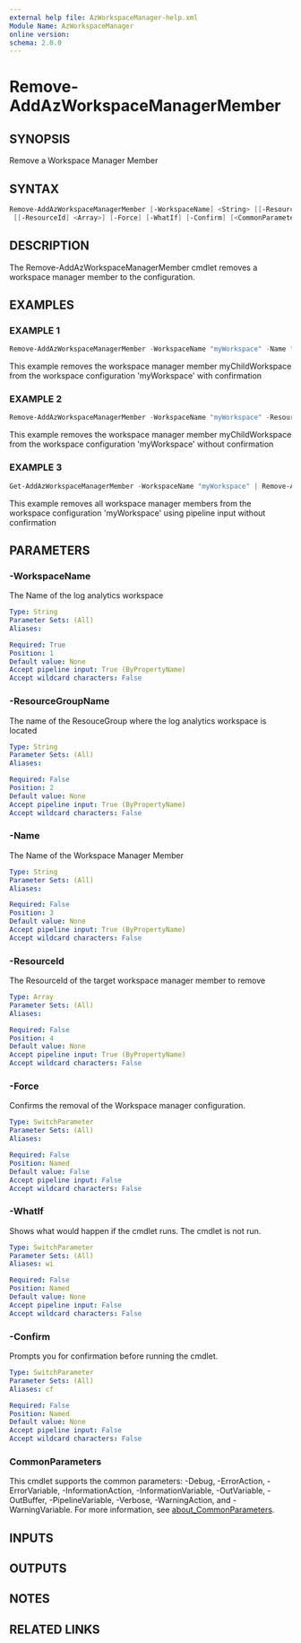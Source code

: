 ```yaml
---
external help file: AzWorkspaceManager-help.xml
Module Name: AzWorkspaceManager
online version:
schema: 2.0.0
---
```


# Remove-AddAzWorkspaceManagerMember

## SYNOPSIS
Remove a Workspace Manager Member

## SYNTAX

```powershell
Remove-AddAzWorkspaceManagerMember [-WorkspaceName] <String> [[-ResourceGroupName] <String>] [[-Name] <String>]
 [[-ResourceId] <Array>] [-Force] [-WhatIf] [-Confirm] [<CommonParameters>]
```

## DESCRIPTION
The Remove-AddAzWorkspaceManagerMember cmdlet removes a workspace manager member to the configuration.

## EXAMPLES

### EXAMPLE 1
```powershell
Remove-AddAzWorkspaceManagerMember -WorkspaceName "myWorkspace" -Name "myChildWorkspace(***)"
```

This example removes the workspace manager member myChildWorkspace from the workspace configuration 'myWorkspace' with confirmation

### EXAMPLE 2
```powershell
Remove-AddAzWorkspaceManagerMember -WorkspaceName "myWorkspace" -ResourceGroup "myRG" -Name "myChildWorkspace(***)" -Force
```

This example removes the workspace manager member myChildWorkspace from the workspace configuration 'myWorkspace' without confirmation

### EXAMPLE 3
```powershell
Get-AddAzWorkspaceManagerMember -WorkspaceName "myWorkspace" | Remove-AddAzWorkspaceManagerMember -Force
```

This example removes all workspace manager members from the workspace configuration 'myWorkspace' using pipeline input without confirmation

## PARAMETERS

### -WorkspaceName
The Name of the log analytics workspace

```yaml
Type: String
Parameter Sets: (All)
Aliases:

Required: True
Position: 1
Default value: None
Accept pipeline input: True (ByPropertyName)
Accept wildcard characters: False
```

### -ResourceGroupName
The name of the ResouceGroup where the log analytics workspace is located

```yaml
Type: String
Parameter Sets: (All)
Aliases:

Required: False
Position: 2
Default value: None
Accept pipeline input: True (ByPropertyName)
Accept wildcard characters: False
```

### -Name
The Name of the Workspace Manager Member

```yaml
Type: String
Parameter Sets: (All)
Aliases:

Required: False
Position: 3
Default value: None
Accept pipeline input: True (ByPropertyName)
Accept wildcard characters: False
```

### -ResourceId
The ResourceId of the target workspace manager member to remove

```yaml
Type: Array
Parameter Sets: (All)
Aliases:

Required: False
Position: 4
Default value: None
Accept pipeline input: True (ByPropertyName)
Accept wildcard characters: False
```

### -Force
Confirms the removal of the Workspace manager configuration.

```yaml
Type: SwitchParameter
Parameter Sets: (All)
Aliases:

Required: False
Position: Named
Default value: False
Accept pipeline input: False
Accept wildcard characters: False
```

### -WhatIf
Shows what would happen if the cmdlet runs.
The cmdlet is not run.

```yaml
Type: SwitchParameter
Parameter Sets: (All)
Aliases: wi

Required: False
Position: Named
Default value: None
Accept pipeline input: False
Accept wildcard characters: False
```

### -Confirm
Prompts you for confirmation before running the cmdlet.

```yaml
Type: SwitchParameter
Parameter Sets: (All)
Aliases: cf

Required: False
Position: Named
Default value: None
Accept pipeline input: False
Accept wildcard characters: False
```

### CommonParameters
This cmdlet supports the common parameters: -Debug, -ErrorAction, -ErrorVariable, -InformationAction, -InformationVariable, -OutVariable, -OutBuffer, -PipelineVariable, -Verbose, -WarningAction, and -WarningVariable. For more information, see [about_CommonParameters](http://go.microsoft.com/fwlink/?LinkID=113216).

## INPUTS

## OUTPUTS

## NOTES

## RELATED LINKS
